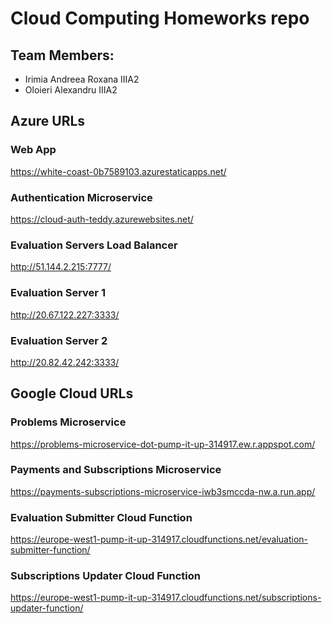 
# Cloud Computing Homeworks repo

## Team Members:

- Irimia Andreea Roxana IIIA2
- Oloieri Alexandru IIIA2

## Azure URLs

### Web App

https://white-coast-0b7589103.azurestaticapps.net/

### Authentication Microservice

https://cloud-auth-teddy.azurewebsites.net/

### Evaluation Servers Load Balancer

http://51.144.2.215:7777/

### Evaluation Server 1

http://20.67.122.227:3333/

### Evaluation Server 2

http://20.82.42.242:3333/

## Google Cloud URLs

### Problems Microservice

https://problems-microservice-dot-pump-it-up-314917.ew.r.appspot.com/

### Payments and Subscriptions Microservice

https://payments-subscriptions-microservice-iwb3smccda-nw.a.run.app/

### Evaluation Submitter Cloud Function

https://europe-west1-pump-it-up-314917.cloudfunctions.net/evaluation-submitter-function/

### Subscriptions Updater Cloud Function

https://europe-west1-pump-it-up-314917.cloudfunctions.net/subscriptions-updater-function/
